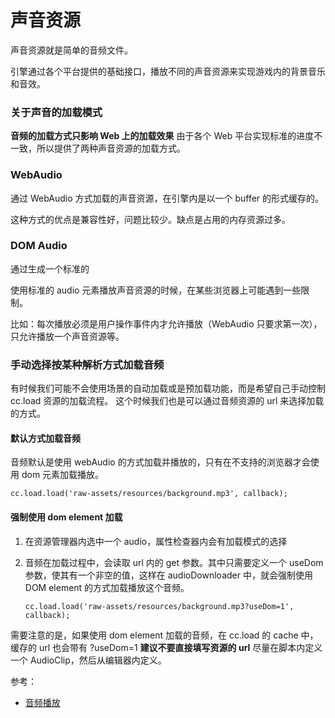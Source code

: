 # 声音资源

声音资源就是简单的音频文件。

引擎通过各个平台提供的基础接口，播放不同的声音资源来实现游戏内的背景音乐和音效。

### 关于声音的加载模式

**音频的加载方式只影响 Web 上的加载效果** 
由于各个 Web 平台实现标准的进度不一致，所以提供了两种声音资源的加载方式。

### WebAudio

通过 WebAudio 方式加载的声音资源，在引擎内是以一个 buffer 的形式缓存的。

这种方式的优点是兼容性好，问题比较少。缺点是占用的内存资源过多。

### DOM Audio

通过生成一个标准的 <audio> 元素来播放声音资源，缓存的就是这个 audio 元素。

使用标准的 audio 元素播放声音资源的时候，在某些浏览器上可能遇到一些限制。

比如：每次播放必须是用户操作事件内才允许播放（WebAudio 只要求第一次），只允许播放一个声音资源等。


### 手动选择按某种解析方式加载音频

有时候我们可能不会使用场景的自动加载或是预加载功能，而是希望自己手动控制 cc.load 资源的加载流程。
这个时候我们也是可以通过音频资源的 url 来选择加载的方式。

#### 默认方式加载音频

音频默认是使用 webAudio 的方式加载并播放的，只有在不支持的浏览器才会使用 dom 元素加载播放。

```
cc.load.load('raw-assets/resources/background.mp3', callback);
```

#### 强制使用 dom element 加载


1. 在资源管理器内选中一个 audio，属性检查器内会有加载模式的选择

2. 音频在加载过程中，会读取 url 内的 get 参数。其中只需要定义一个 useDom 参数，使其有一个非空的值，这样在 audioDownloader 中，就会强制使用 DOM element 的方式加载播放这个音频。
    ```
    cc.load.load('raw-assets/resources/background.mp3?useDom=1', callback);
    ```

需要注意的是，如果使用 dom element 加载的音频，在 cc.load 的 cache 中，缓存的 url 也会带有 ?useDom=1
**建议不要直接填写资源的 url** 尽量在脚本内定义一个 AudioClip，然后从编辑器内定义。

参考：

- [音频播放](../audio/audio.md)